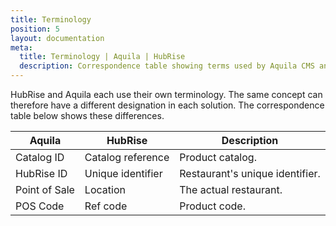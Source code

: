 ```yaml
---
title: Terminology
position: 5
layout: documentation
meta:
  title: Terminology | Aquila | HubRise
  description: Correspondence table showing terms used by Aquila CMS and those used on HubRise for the same concept. Connect apps and synchronise your data.
---
```


HubRise and Aquila each use their own terminology. The same concept can therefore have a different designation in each solution. The correspondence table below shows these differences.

| Aquila        | HubRise           | Description                     |
| ------------- | ----------------- | ------------------------------- |
| Catalog ID    | Catalog reference | Product catalog.                |
| HubRise ID    | Unique identifier | Restaurant's unique identifier. |
| Point of Sale | Location          | The actual restaurant.          |
| POS Code      | Ref code          | Product code.                   |
